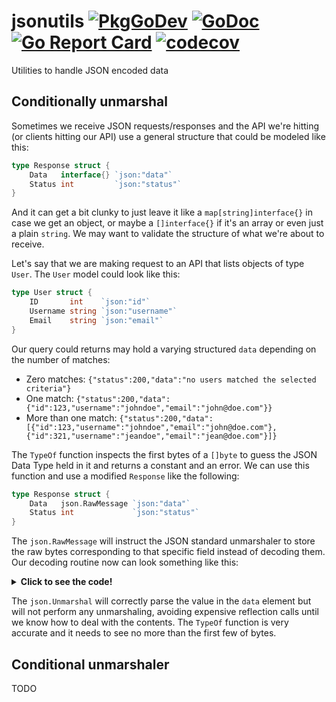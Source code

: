 # jsonutils [![PkgGoDev](https://pkg.go.dev/badge/github.com/diegommm/jsonutils?tab=doc)](https://pkg.go.dev/github.com/diegommm/jsonutils?tab=doc) [![GoDoc](https://godoc.org/github.com/diegommm/jsonutils?status.svg)](https://godoc.org/github.com/diegommm/jsonutils) [![Go Report Card](https://goreportcard.com/badge/github.com/diegommm/jsonutils)](https://goreportcard.com/report/github.com/diegommm/jsonutils) [![codecov](https://codecov.io/gh/diegommm/jsonutils/branch/master/graph/badge.svg)](https://codecov.io/gh/diegommm/jsonutils)

Utilities to handle JSON encoded data

## Conditionally unmarshal

Sometimes we receive JSON requests/responses and the API we're hitting (or clients hitting our API) use a general structure that could be modeled like this:

```go
type Response struct {
	Data   interface{} `json:"data"`
	Status int         `json:"status"`
}
```

And it can get a bit clunky to just leave it like a `map[string]interface{}` in case we get an object, or maybe a `[]interface{}` if it's an array or even just a plain `string`. We may want to validate the structure of what we're about to receive.

Let's say that we are making request to an API that lists objects of type `User`. The `User` model could look like this:

```go
type User struct {
	ID       int    `json:"id"`
	Username string `json:"username"`
	Email    string `json:"email"`
}
```

Our query could returns may hold a varying structured `data` depending on the number of matches:

* Zero matches: `{"status":200,"data":"no users matched the selected criteria"}`
* One match:
`{"status":200,"data":{"id":123,"username":"johndoe","email":"john@doe.com"}}`
* More than one match: `{"status":200,"data":[{"id":123,"username":"johndoe","email":"john@doe.com"},{"id":321,"username":"jeandoe","email":"jean@doe.com"}]}`

The `TypeOf` function inspects the first bytes of a `[]byte` to guess the JSON Data Type held in it and returns a constant and an error. We can use this function and use a modified `Response` like the following:
```go
type Response struct {
	Data   json.RawMessage `json:"data"`
	Status int             `json:"status"`
}
```
The `json.RawMessage` will instruct the JSON standard unmarshaler to store the raw bytes corresponding to that specific field instead of decoding them. Our decoding routine now can look something like this:
<details><summary><b>Click to see the code!</b></summary>
  
  ```go
  // first unmarshaling round.
  resp := new(Response)
  if err := json.Unmarshal(theBytes, resp); err != nil {
      // handle error
  }

  // determine underlying data structure.
  t, err := jsonutils.TypeOf(resp.Data)
  if err != nil {
      // handle error
  }

  // last unmarshaling round: conditional unmarshal.
  var users []User
  switch t {
  case jsonutils.String:
      fmt.Printf("Got message: %s\n", resp.Data)

  case jsonutils.Array:
      if err := json.Unmarshal(resp.Data, &users); err != nil {
          // handle error
      }

  case jsonutils.Object:
      resp = make([]User, 1)
      if err := json.Unmarshal(resp.Data, &users[0]); err != nil {
          // handle error
      }
  }
  ```
</details>

The `json.Unmarshal` will correctly parse the value in the `data` element but will not perform any unmarshaling, avoiding expensive reflection calls until we know how to deal with the contents. The `TypeOf` function is very accurate and it needs to see no more than the first few of bytes.

## Conditional unmarshaler

TODO

